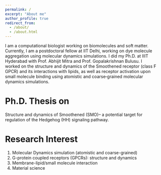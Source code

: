 ```yaml
---
permalink: /
excerpt: "About me"
author_profile: true
redirect_from: 
  - /about/
  - /about.html
---
```


I am a computational biologist working on biomolecules and soft matter. Currently, I am a postdoctoral fellow
at IIT Delhi, working on dye molecule aggregation using molecular dynamics simulations. I did my Ph.D. at IIIT
Hyderabad with Prof. Abhijit Mitra and Prof. Gopalakrishnan Bulusu. I worked on the structure and dynamics of
the Smoothened receptor (class F GPCR) and its interactions with lipids, as well as receptor activation upon small
molecule binding using atomistic and coarse‑grained molecular dynamics simulations.

Ph.D. Thesis on
======
Structure and dynamics of Smoothened (SMO)– a potential target for regulation of the Hedgehog (HH) signaling pathway.

Research Interest
======
1. Molecular Dynamics simulation (atomistic and coarse-grained)
1. G-protein coupled receptors (GPCRs): structure and dynamics
1. Membrane-lipid/small molecule interaction
1. Material science

